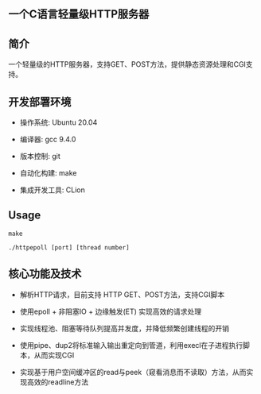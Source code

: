 ## 一个C语言轻量级HTTP服务器



## 简介

一个轻量级的HTTP服务器，支持GET、POST方法，提供静态资源处理和CGI支持。


## 开发部署环境

+ 操作系统: Ubuntu 20.04

+ 编译器: gcc 9.4.0

+ 版本控制: git

+ 自动化构建: make

+ 集成开发工具: CLion



## Usage

```
make 

./httpepoll [port] [thread number]

```

## 核心功能及技术

+ 解析HTTP请求，目前支持 HTTP GET、POST方法，支持CGI脚本

+ 使用epoll + 非阻塞IO + 边缘触发(ET) 实现高效的请求处理

+ 实现线程池、阻塞等待队列提高并发度，并降低频繁创建线程的开销

+ 使用pipe、dup2将标准输入输出重定向到管道，利用execl在子进程执行脚本，从而实现CGI

+ 实现基于用户空间缓冲区的read与peek（窥看消息而不读取）方法，从而实现高效的readline方法
